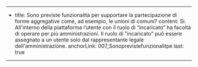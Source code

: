 ---
  - title: Sono previste funzionalità per supportare la partecipazione di forme aggregative come, ad esempio, le unioni di comuni?
    content: Si. All'interno della piattaforma l’utente con il ruolo di “incaricato” ha facoltà di operare per più amministrazioni. Il ruolo di "incaricato" può essere assegnato a un utente solo dal rappresentante legale dell'amministrazione.
    anchorLink: 007_Sonoprevistefunzionalitpe
    last: true
---